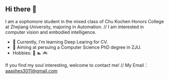 ## Hi there 👋
I am a sophomore student in the mixed class of Chu Kochen Honors College at Zhejiang University, majoring in Automation. //
I am interested in computer vision and embodied intelligence.

- 🔭 Currently, I'm learning Deep Learing for CV.
- 🌱 Aiming at persuing a Computer Science PhD degree in ZJU.
- Hobbies: 🏀 🏊‍ 🚲

If you find my soul interesting, welcome to contact me! //
My Email：aaashes3011@gmail.com

<!--
**aaashes1103/aaashes1103** is a ✨ _special_ ✨ repository because its `README.md` (this file) appears on your GitHub profile.

Here are some ideas to get you started:

- 🔭 I’m currently working on ...
- 🌱 I’m currently learning ...
- 👯 I’m looking to collaborate on ...
- 🤔 I’m looking for help with ...
- 💬 Ask me about ...
- 📫 How to reach me: ...
- 😄 Pronouns: ...
- ⚡ Fun fact: ...
-->

